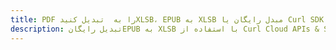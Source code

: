 ---title: PDF را به  تبدیل کنیدXLSB، EPUB به XLSB مبدل رایگان یا Curl SDKdescription: تبدیل رایگانEPUB به XLSB با استفاده از Curl Cloud APIs & SDK همچنین اسناد PDF را در Cloud ایجاد، ویرایش و رندر کنید.---
